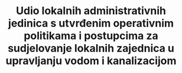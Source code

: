 ---
indicator_name: >-
  Udio lokalnih administrativnih jedinica s utvrđenim i operativnim politikama i postupcima za sudjelovanje lokalnih zajednica u upravljanju vodom i kanalizacijom
title: >-
  Udio lokalnih administrativnih jedinica s utvrđenim operativnim politikama i postupcima za sudjelovanje lokalnih zajednica u upravljanju vodom i kanalizacijom
permalink: /6-b-1/
sdg_goal: 6
layout: indicator
indicator: 6.b.1
indicator_variable: null
graph: null
graph_type_description: Brianna  checking
graph_status_notes: checking
variable_description: null
variable_notes: null
un_designated_tier: '1'
un_custodial_agency: 'WHO,  UNEP,  OECD'
target_id: 6.b
has_metadata: true
rationale_interpretation: >-
  Definiranje postupaka u politici ili zakonu za sudjelovanje lokalnih zajednica ključno je za osiguravanje potreba svih zajednica, uključujući i najranjivije i potiče vlasništvo nad programima koji zauzvrat doprinose njihovoj održivosti.
goal_meta_link: 'http://unstats.un.org/sdgs/files/metadata-compilation/Metadata-Goal-6.pdf'
goal_meta_link_page: 30
target: >-
  Potpora i jačanje sudjelovanja lokalnih zajednica u unapređenju upravljanja vodama i kanalizacijom.
source_title: null
indicator_definition: >-
   Ovaj se pokazatelj temelji na podacima koje je već redovito prikupilja UN-Water GLAAS o nazočnosti na nacionalnoj razini jasno definiranih postupaka u zakonima ili politikama za sudjelovanje korisnika usluga. Taj  pokazatelj također će se temeljiti na po
source_notes: null
published: true  
---